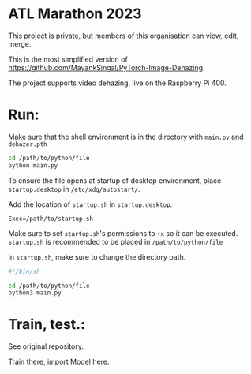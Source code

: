 # ATL Marathon 2023
This project is private, but members of this organisation can view, edit, merge.

This is the most simplified version of https://github.com/MayankSingal/PyTorch-Image-Dehazing.

The project supports video dehazing, live on the Raspberry Pi 400.

# Run:
Make sure that the shell environment is in the directory with `main.py` and `dehazer.pth`

```sh
cd /path/to/python/file
python main.py
```
To ensure the file opens at startup of desktop environment, place `startup.desktop` in `/etc/xdg/autostart/`.

Add the location of `startup.sh` in `startup.desktop`.
```.desktop
Exec=/path/to/startup.sh
```
Make sure to set `startup.sh`'s permissions to `+x` so it can be executed. `startup.sh` is recommended to be placed in `/path/to/python/file`

In `startup.sh`, make sure to change the directory path.
```sh
#!/bin/sh

cd /path/to/python/file
python3 main.py
```

# Train, test.:
See original repository. 

Train there, import Model here.
